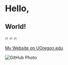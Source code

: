 # Hello,
## World!
:fire: :fire: :fire:


[My Website on UOregon.edu](http://pages.uoregon.edu/jhanks/111/)

![GitHub Photo](Images/github-logo.png)
